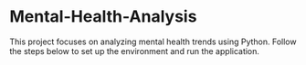 # Mental-Health-Analysis
This project focuses on analyzing mental health trends using Python. Follow the steps below to set up the environment and run the application.
